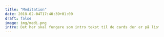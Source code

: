 ```yaml
---
title: "Meditation"
date: 2018-02-04T17:40:39+01:00
draft: false
image: img/medi.png
intro: Det her skal fungere som intro tekst til de cards der er på list template. Hvis det virker er det mega fedt. og det ser det faktisk ud til at gøre. fedt nok. Så langt så godt
---
```

